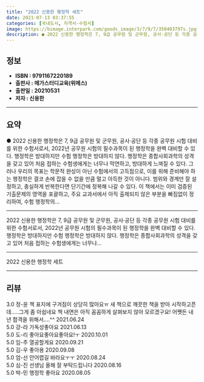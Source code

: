 ```yaml
---
title: "2022 신용한 행정학 세트"
date: 2021-07-13 03:37:55
categories: [국내도서, 자격서-수험서]
image: https://bimage.interpark.com/goods_image/3/7/9/7/350403797s.jpg
description: ● 2022 신용한 행정학은 7, 9급 공무원 및 군무원, 공사·공단 등 각종 공무원 시험 대비를 위한 수험서로서, 2022년 공무원 시험의 필수과목이 된 행정학을 완벽 대비할 수 있다. 행정학은 방대하지만 수험 행정학은 방대하지 않다. 행정학은 종합사회과학의 성격을 갖고 있어 처음
---
```


## **정보**

- **ISBN : 9791167220189**
- **출판사 : 메가스터디교육(위메스)**
- **출판일 : 20210531**
- **저자 : 신용한**

------



## **요약**

●  2022 신용한 행정학은 7, 9급 공무원 및 군무원, 공사·공단 등 각종 공무원 시험 대비를 위한 수험서로서, 2022년 공무원 시험의 필수과목이 된 행정학을 완벽 대비할 수 있다.  행정학은 방대하지만 수험 행정학은 방대하지 않다. 행정학은 종합사회과학의 성격을 갖고 있어 처음 접하는 수험생에게는 너무나 막연하고, 방대하게 느껴질 수 있다. 그러나 우리의 목표는 학문적 완성이 아닌 수험에서의 고득점으로, 이를 위해 준비해야 하는 행정학은 결코 손에 잡을 수 없을 만큼 멀고 아득한 것이 아니다. 범위와 경계만 잘 설정하고, 충실하게 반복한다면 단기간에 정복해 나갈 수 있다. 이 책에서는 이미 검증된 기출문제의 영역을 포괄하고, 주요 교과서에서 아직 출제되지 않은 부분을 빠짐없이 정리하여, 수험 행정학의...

------

2022 신용한 행정학은 7, 9급 공무원 및 군무원, 공사·공단 등 각종 공무원 시험 대비를 위한 수험서로서, 2022년 공무원 시험의 필수과목이 된 행정학을 완벽 대비할 수 있다.
행정학은 방대하지만 수험 행정학은 방대하지 않다. 행정학은 종합사회과학의 성격을 갖고 있어 처음 접하는 수험생에게는 너무나... 

------


2022 신용한 행정학 세트 

------


## **리뷰** 

3.0 정-윤 책 표지에 구겨짐이 상당히 많아요ㅠ 새 책으로 깨끗한 책을 받아 시작하고픈데.....그게 좀 아쉽네요
책 내면은 아직 꼼꼼하게 살펴보지 않아 모르겠구요!
어쨋든 내년 합격을 위해서....^^ 2021.06.24 <br/>5.0 강-라 가독성좋아요 2021.06.13 <br/>5.0 도-리 좋아요좋아요좋아요!ㅜ 2020.10.01 <br/>5.0 임-주 열공할게요 2020.09.21 <br/>5.0 김-우 좋아용 2020.09.08 <br/>5.0 엄-선 안어렵길 바라요ㅜㅜ 2020.08.24 <br/>5.0 심-진 선생님 올해 잘 부탁드립니다 2020.08.16 <br/>5.0 박-민 행정학 좋아요 2020.08.05 <br/>